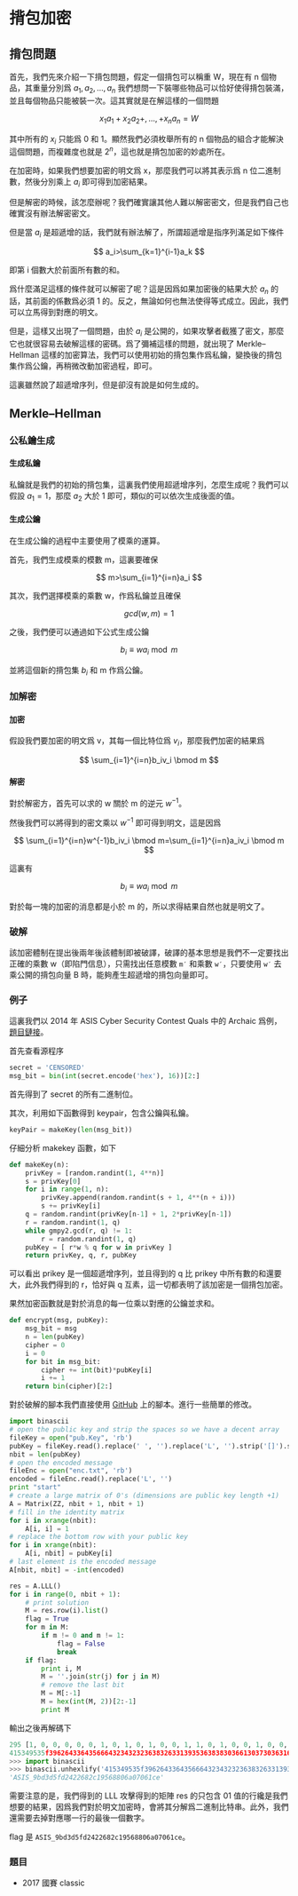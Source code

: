 # 揹包加密

## 揹包問題

首先，我們先來介紹一下揹包問題，假定一個揹包可以稱重 W，現在有 n 個物品，其重量分別爲 $a_1, a_2,...,a_n$ 我們想問一下裝哪些物品可以恰好使得揹包裝滿，並且每個物品只能被裝一次。這其實就是在解這樣的一個問題

$$
x_1a_1+x_2a_2+,...,+x_na_n=W
$$

其中所有的 $x_i$ 只能爲 0 和 1。顯然我們必須枚舉所有的 n 個物品的組合才能解決這個問題，而複雜度也就是 $2^n$，這也就是揹包加密的妙處所在。

在加密時，如果我們想要加密的明文爲 x，那麼我們可以將其表示爲 n 位二進制數，然後分別乘上 $a_i$ 即可得到加密結果。

但是解密的時候，該怎麼辦呢？我們確實讓其他人難以解密密文，但是我們自己也確實沒有辦法解密密文。

但是當 $a_i$ 是超遞增的話，我們就有辦法解了，所謂超遞增是指序列滿足如下條件

$$
a_i>\sum_{k=1}^{i-1}a_k
$$

即第 i 個數大於前面所有數的和。

爲什麼滿足這樣的條件就可以解密了呢？這是因爲如果加密後的結果大於 $a_n$ 的話，其前面的係數爲必須 1 的。反之，無論如何也無法使得等式成立。因此，我們可以立馬得到對應的明文。

但是，這樣又出現了一個問題，由於 $a_i$ 是公開的，如果攻擊者截獲了密文，那麼它也就很容易去破解這樣的密碼。爲了彌補這樣的問題，就出現了 Merkle–Hellman 這樣的加密算法，我們可以使用初始的揹包集作爲私鑰，變換後的揹包集作爲公鑰，再稍微改動加密過程，即可。

這裏雖然說了超遞增序列，但是卻沒有說是如何生成的。

## Merkle–Hellman

### 公私鑰生成

#### 生成私鑰

私鑰就是我們的初始的揹包集，這裏我們使用超遞增序列，怎麼生成呢？我們可以假設 $a_1=1$，那麼 $a_2$ 大於 1 即可，類似的可以依次生成後面的值。

#### 生成公鑰

在生成公鑰的過程中主要使用了模乘的運算。

首先，我們生成模乘的模數 m，這裏要確保

$$
m>\sum_{i=1}^{i=n}a_i
$$

其次，我們選擇模乘的乘數 w，作爲私鑰並且確保

$$
gcd(w,m)=1
$$

之後，我們便可以通過如下公式生成公鑰

$$
b_i \equiv w a_i \bmod m
$$

並將這個新的揹包集 $b_i$ 和 m 作爲公鑰。

### 加解密

#### 加密

假設我們要加密的明文爲 v，其每一個比特位爲 $v_i$，那麼我們加密的結果爲

$$
\sum_{i=1}^{i=n}b_iv_i \bmod m
$$

#### 解密

對於解密方，首先可以求的 w 關於 m 的逆元 $w^{-1}$。

然後我們可以將得到的密文乘以 $w^{-1}$ 即可得到明文，這是因爲

$$
\sum_{i=1}^{i=n}w^{-1}b_iv_i \bmod m=\sum_{i=1}^{i=n}a_iv_i \bmod m
$$

這裏有

$$
b_i \equiv w a_i \bmod m
$$

對於每一塊的加密的消息都是小於 m 的，所以求得結果自然也就是明文了。

### 破解

該加密體制在提出後兩年後該體制即被破譯，破譯的基本思想是我們不一定要找出正確的乘數 w（即陷門信息），只需找出任意模數 `m′` 和乘數 `w′`，只要使用 `w′` 去乘公開的揹包向量 B 時，能夠產生超遞增的揹包向量即可。

### 例子

這裏我們以 2014 年 ASIS Cyber Security Contest Quals 中的 Archaic 爲例，[題目鏈接](https://github.com/ctfs/write-ups-2014/tree/b02bcbb2737907dd0aa39c5d4df1d1e270958f54/asis-ctf-quals-2014/archaic)。

首先查看源程序

```python
secret = 'CENSORED'
msg_bit = bin(int(secret.encode('hex'), 16))[2:]
```

首先得到了 secret 的所有二進制位。

其次，利用如下函數得到 keypair，包含公鑰與私鑰。

```python
keyPair = makeKey(len(msg_bit))
```

仔細分析 makekey 函數，如下

```python
def makeKey(n):
	privKey = [random.randint(1, 4**n)]
	s = privKey[0]
	for i in range(1, n):
		privKey.append(random.randint(s + 1, 4**(n + i)))
		s += privKey[i]
	q = random.randint(privKey[n-1] + 1, 2*privKey[n-1])
	r = random.randint(1, q)
	while gmpy2.gcd(r, q) != 1:
		r = random.randint(1, q)
	pubKey = [ r*w % q for w in privKey ]
	return privKey, q, r, pubKey
```

可以看出 prikey 是一個超遞增序列，並且得到的 q 比 prikey 中所有數的和還要大，此外我們得到的 r，恰好與 q 互素，這一切都表明了該加密是一個揹包加密。

果然加密函數就是對於消息的每一位乘以對應的公鑰並求和。

```python
def encrypt(msg, pubKey):
	msg_bit = msg
	n = len(pubKey)
	cipher = 0
	i = 0
	for bit in msg_bit:
		cipher += int(bit)*pubKey[i]
		i += 1
	return bin(cipher)[2:]
```

對於破解的腳本我們直接使用 [GitHub](https://github.com/ctfs/write-ups-2014/tree/b02bcbb2737907dd0aa39c5d4df1d1e270958f54/asis-ctf-quals-2014/archaic) 上的腳本。進行一些簡單的修改。

```python
import binascii
# open the public key and strip the spaces so we have a decent array
fileKey = open("pub.Key", 'rb')
pubKey = fileKey.read().replace(' ', '').replace('L', '').strip('[]').split(',')
nbit = len(pubKey)
# open the encoded message
fileEnc = open("enc.txt", 'rb')
encoded = fileEnc.read().replace('L', '')
print "start"
# create a large matrix of 0's (dimensions are public key length +1)
A = Matrix(ZZ, nbit + 1, nbit + 1)
# fill in the identity matrix
for i in xrange(nbit):
    A[i, i] = 1
# replace the bottom row with your public key
for i in xrange(nbit):
    A[i, nbit] = pubKey[i]
# last element is the encoded message
A[nbit, nbit] = -int(encoded)

res = A.LLL()
for i in range(0, nbit + 1):
    # print solution
    M = res.row(i).list()
    flag = True
    for m in M:
        if m != 0 and m != 1:
            flag = False
            break
    if flag:
        print i, M
        M = ''.join(str(j) for j in M)
        # remove the last bit
        M = M[:-1]
        M = hex(int(M, 2))[2:-1]
		print M
```

輸出之後再解碼下

```python
295 [1, 0, 0, 0, 0, 0, 1, 0, 1, 0, 1, 0, 0, 1, 1, 0, 1, 0, 0, 1, 0, 0, 1, 0, 1, 0, 1, 0, 0, 1, 1, 0, 1, 0, 1, 1, 1, 1, 1, 0, 0, 1, 1, 1, 0, 0, 1, 0, 1, 1, 0, 0, 0, 1, 0, 0, 1, 1, 0, 0, 1, 0, 0, 0, 0, 1, 1, 0, 0, 1, 1, 0, 1, 1, 0, 0, 1, 0, 0, 0, 0, 1, 1, 0, 1, 0, 1, 0, 1, 1, 0, 0, 1, 1, 0, 0, 1, 1, 0, 0, 1, 0, 0, 0, 0, 1, 1, 0, 0, 1, 0, 0, 0, 1, 1, 0, 1, 0, 0, 0, 0, 1, 1, 0, 0, 1, 0, 0, 0, 1, 1, 0, 0, 1, 0, 0, 0, 1, 1, 0, 1, 1, 0, 0, 0, 1, 1, 1, 0, 0, 0, 0, 0, 1, 1, 0, 0, 1, 0, 0, 1, 1, 0, 0, 0, 1, 1, 0, 0, 1, 1, 0, 0, 0, 1, 0, 0, 1, 1, 1, 0, 0, 1, 0, 0, 1, 1, 0, 1, 0, 1, 0, 0, 1, 1, 0, 1, 1, 0, 0, 0, 1, 1, 1, 0, 0, 0, 0, 0, 1, 1, 1, 0, 0, 0, 0, 0, 1, 1, 0, 0, 0, 0, 0, 0, 1, 1, 0, 1, 1, 0, 0, 1, 1, 0, 0, 0, 0, 1, 0, 0, 1, 1, 0, 0, 0, 0, 0, 0, 1, 1, 0, 1, 1, 1, 0, 0, 1, 1, 0, 0, 0, 0, 0, 0, 1, 1, 0, 1, 1, 0, 0, 0, 1, 1, 0, 0, 0, 1, 0, 1, 1, 0, 0, 0, 1, 1, 0, 1, 1, 0, 0, 1, 0, 1, 0]
415349535f3962643364356664323432323638326331393536383830366130373036316365
>>> import binascii
>>> binascii.unhexlify('415349535f3962643364356664323432323638326331393536383830366130373036316365')
'ASIS_9bd3d5fd2422682c19568806a07061ce'
```

需要注意的是，我們得到的 LLL 攻擊得到的矩陣 res 的只包含 01 值的行纔是我們想要的結果，因爲我們對於明文加密時，會將其分解爲二進制比特串。此外，我們還需要去掉對應哪一行的最後一個數字。

flag 是 `ASIS_9bd3d5fd2422682c19568806a07061ce`。

### 題目

- 2017 國賽 classic

